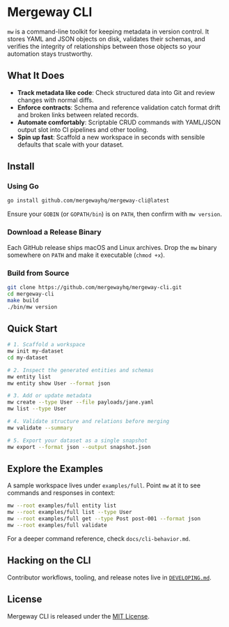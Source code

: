 # Mergeway CLI

`mw` is a command-line toolkit for keeping metadata in version control. It stores YAML and JSON objects on disk, validates their schemas, and verifies the integrity of relationships between those objects so your automation stays trustworthy.

## What It Does

- **Track metadata like code**: Check structured data into Git and review changes with normal diffs.
- **Enforce contracts**: Schema and reference validation catch format drift and broken links between related records.
- **Automate comfortably**: Scriptable CRUD commands with YAML/JSON output slot into CI pipelines and other tooling.
- **Spin up fast**: Scaffold a new workspace in seconds with sensible defaults that scale with your dataset.

## Install

### Using Go

```bash
go install github.com/mergewayhq/mergeway-cli@latest
```

Ensure your `GOBIN` (or `GOPATH/bin`) is on `PATH`, then confirm with `mw version`.

### Download a Release Binary

Each GitHub release ships macOS and Linux archives. Drop the `mw` binary somewhere on `PATH` and make it executable (`chmod +x`).

### Build from Source

```bash
git clone https://github.com/mergewayhq/mergeway-cli.git
cd mergeway-cli
make build
./bin/mw version
```

## Quick Start

```bash
# 1. Scaffold a workspace
mw init my-dataset
cd my-dataset

# 2. Inspect the generated entities and schemas
mw entity list
mw entity show User --format json

# 3. Add or update metadata
mw create --type User --file payloads/jane.yaml
mw list --type User

# 4. Validate structure and relations before merging
mw validate --summary

# 5. Export your dataset as a single snapshot
mw export --format json --output snapshot.json
```

## Explore the Examples

A sample workspace lives under `examples/full`. Point `mw` at it to see commands and responses in context:

```bash
mw --root examples/full entity list
mw --root examples/full list --type User
mw --root examples/full get --type Post post-001 --format json
mw --root examples/full validate
```

For a deeper command reference, check `docs/cli-behavior.md`.

## Hacking on the CLI

Contributor workflows, tooling, and release notes live in [`DEVELOPING.md`](DEVELOPING.md).

## License

Mergeway CLI is released under the [MIT License](LICENSE.md).
